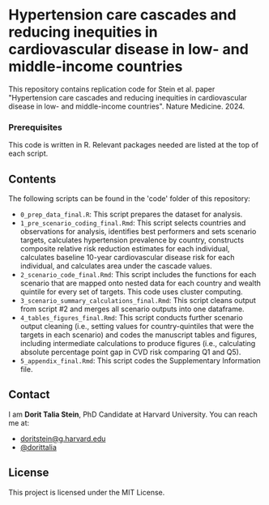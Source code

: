# Hypertension care cascades and reducing inequities in cardiovascular disease in low- and middle-income countries

This repository contains replication code for Stein et al. paper "Hypertension care cascades and reducing inequities in cardiovascular disease in low- and middle-income countries". Nature Medicine. 2024.

### Prerequisites

This code is written in R. Relevant packages needed are listed at the top of each script.

## Contents

The following scripts can be found in the 'code' folder of this repository:

* `0_prep_data_final.R`: This script prepares the dataset for analysis.
* `1_pre_scenario_coding_final.Rmd`: This script selects countries and observations for analysis, identifies best performers and sets scenario targets, calculates hypertension prevalence by country, constructs composite relative risk reduction estimates for each individual, calculates baseline 10-year cardiovascular disease risk for each individual, and calculates area under the cascade values.
* `2_scenario_code_final.Rmd`: This script includes the functions for each scenario that are mapped onto nested data for each country and wealth quintile for every set of targets. This code uses cluster computing.
* `3_scenario_summary_calculations_final.Rmd`: This script cleans output from script #2 and merges all scenario outputs into one dataframe.
* `4_tables_figures_final.Rmd`: This script conducts further scenario output cleaning (i.e., setting values for country-quintiles that were the targets in each scenario) and codes the manuscript tables and figures, including intermediate calculations to produce figures (i.e., calculating absolute percentage point gap in CVD risk comparing Q1 and Q5).
* `5_appendix_final.Rmd`: This script codes the Supplementary Information file.

## Contact

I am **Dorit Talia Stein**, PhD Candidate at Harvard University. You can reach me at:
* doritstein@g.harvard.edu
* [@dorittalia](https://twitter.com/dorittalia)

## License

This project is licensed under the MIT License.
